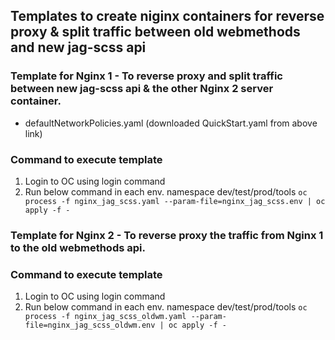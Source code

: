 ## Templates to create niginx containers for reverse proxy & split traffic between old webmethods and new jag-scss api

### Template for Nginx 1 - To reverse proxy and split traffic between new jag-scss api & the other Nginx 2 server container.
* defaultNetworkPolicies.yaml (downloaded QuickStart.yaml from above link)


### Command to execute template
1) Login to OC using login command
2) Run below command in each env. namespace dev/test/prod/tools
   ``oc process -f nginx_jag_scss.yaml --param-file=nginx_jag_scss.env | oc apply -f -``

### Template for Nginx 2 - To reverse proxy the traffic from Nginx 1 to the old webmethods api.


### Command to execute template
1) Login to OC using login command
2) Run below command in each env. namespace dev/test/prod/tools
   ``oc process -f nginx_jag_scss_oldwm.yaml --param-file=nginx_jag_scss_oldwm.env | oc apply -f -``

